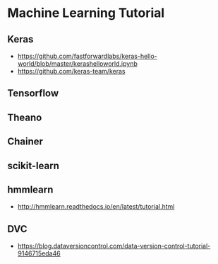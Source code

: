 # Machine Learning Tutorial



## Keras
* https://github.com/fastforwardlabs/keras-hello-world/blob/master/kerashelloworld.ipynb
* https://github.com/keras-team/keras

## Tensorflow

## Theano

## Chainer

## scikit-learn

## hmmlearn
* http://hmmlearn.readthedocs.io/en/latest/tutorial.html

## DVC 
* https://blog.dataversioncontrol.com/data-version-control-tutorial-9146715eda46
